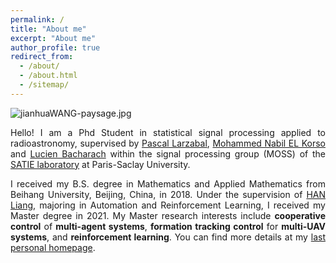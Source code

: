 ```yaml
---
permalink: /
title: "About me"
excerpt: "About me"
author_profile: true
redirect_from:
  - /about/
  - /about.html
  - /sitemap/
---
```


<img src="https://jianhua-WANG-ENS.github.io/images/jianhuaWANG-paysage.jpg" alt="jianhuaWANG-paysage.jpg" border="0" />

<p style="text-align:justify; text-justify:inter-ideograph;">
Hello! I am a Phd Student in statistical signal processing applied to radioastronomy, supervised by <a href="https://scholar.google.com/citations?hl=fr&user=aNwgKEEAAAAJ&view_op=list_works&sortby=pubdate">Pascal Larzabal</a>, <a href="https://sites.google.com/site/nabkorso/home-page">Mohammed Nabil EL Korso</a> and <a href="https://scholar.google.fr/citations?user=3eGVmwcAAAAJ&hl=fr">Lucien Bacharach</a> within the signal processing group (MOSS) of the <a href="https://satie.ens-paris-saclay.fr/en">SATIE laboratory</a> at Paris-Saclay University.
</p>

<p style="text-align:justify; text-justify:inter-ideograph;">
I received my B.S. degree in Mathematics and Applied Mathematics from Beihang University, Beijing, China, in 2018. Under the supervision of <a href="https://www.hanliang.pro/">HAN Liang</a>, majoring in Automation and Reinforcement Learning, I received my Master degree in 2021. My Master research interests include <b>cooperative control</b> of <b>multi-agent systems</b>, <b>formation tracking control</b> for <b>multi-UAV systems</b>, and <b>reinforcement learning</b>. You can find more details at my <a href="https://jianhua-wang-buaa.github.io/">last personal homepage</a>.
</p>